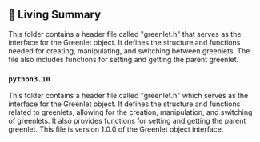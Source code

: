 

<!-- Living README Summary -->
## 🌳 Living Summary

This folder contains a header file called "greenlet.h" that serves as the interface for the Greenlet object. It defines the structure and functions needed for creating, manipulating, and switching between greenlets. The file also includes functions for setting and getting the parent greenlet.


### `python3.10`

This folder contains a header file called "greenlet.h" which serves as the interface for the Greenlet object. It defines the structure and functions related to greenlets, allowing for the creation, manipulation, and switching of greenlets. It also provides functions for setting and getting the parent greenlet. This file is version 1.0.0 of the Greenlet object interface.

<!-- Living README Summary -->